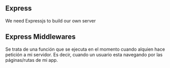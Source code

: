 ## Express

We need Expressjs to build our own server

## Express Middlewares

Se trata de una función que se ejecuta en el momento cuando alquien hace petición a mi servidor. Es decir, cuando un usuario esta navegando por las páginas/rutas de mi app.
